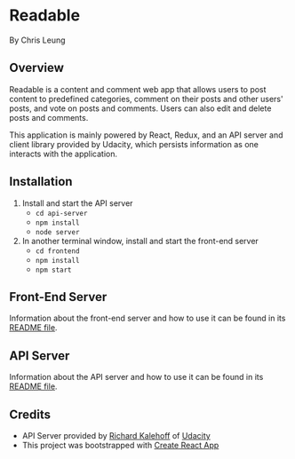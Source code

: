 Readable
========
By Chris Leung

Overview
--------
Readable is a content and comment web app that allows users to post content to predefined categories, comment on their posts and other users' posts, and vote on posts and comments. Users can also edit and delete posts and comments.

This application is mainly powered by React, Redux, and an API server and client library provided by Udacity, which persists information as one interacts with the application.

Installation
------------
1. Install and start the API server
    - `cd api-server`
    - `npm install`
    - `node server`
2. In another terminal window, install and start the front-end server
    - `cd frontend`
    - `npm install`
    - `npm start`

Front-End Server
----------------
Information about the front-end server and how to use it can be found in its [README file](frontend/README.md).

API Server
----------
Information about the API server and how to use it can be found in its [README file](api-server/README.md).

Credits
-------
* API Server provided by [Richard Kalehoff](https://github.com/richardkalehoff) of [Udacity](https://udacity.com)
* This project was bootstrapped with [Create React App](https://github.com/facebookincubator/create-react-app)
